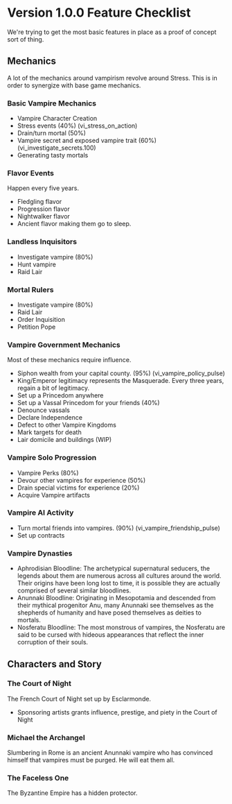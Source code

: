 ﻿# Version 1.0.0 Feature Checklist
We're trying to get the most basic features in place as a proof of concept sort of thing.

## Mechanics
A lot of the mechanics around vampirism revolve around Stress. This is in order to synergize with base game mechanics.

### Basic Vampire Mechanics
- Vampire Character Creation
- Stress events (40%) (vi_stress_on_action)
- Drain/turn mortal (50%)
- Vampire secret and exposed vampire trait (60%) (vi_investigate_secrets.100)
- Generating tasty mortals

### Flavor Events
Happen every five years.
- Fledgling flavor
- Progression flavor
- Nightwalker flavor
- Ancient flavor making them go to sleep.

### Landless Inquisitors
- Investigate vampire (80%)
- Hunt vampire
- Raid Lair

### Mortal Rulers
- Investigate vampire (80%)
- Raid Lair
- Order Inquisition
- Petition Pope

### Vampire Government Mechanics
Most of these mechanics require influence.
- Siphon wealth from your capital county. (95%) (vi_vampire_policy_pulse)
- King/Emperor legitimacy represents the Masquerade. Every three years, regain a bit of legitimacy.
- Set up a Princedom anywhere
- Set up a Vassal Princedom for your friends (40%)
- Denounce vassals
- Declare Independence
- Defect to other Vampire Kingdoms
- Mark targets for death
- Lair domicile and buildings (WIP)

### Vampire Solo Progression
- Vampire Perks (80%)
- Devour other vampires for experience (50%)
- Drain special victims for experience (20%)
- Acquire Vampire artifacts

### Vampire AI Activity
- Turn mortal friends into vampires. (90%) (vi_vampire_friendship_pulse)
- Set up contracts

### Vampire Dynasties
- Aphrodisian Bloodline: The archetypical supernatural seducers, the legends about them are numerous across all cultures around the world. Their origins have been long lost to time, it is possible they are actually comprised of several similar bloodlines.
- Anunnaki Bloodline: Originating in Mesopotamia and descended from their mythical progenitor Anu, many Anunnaki see themselves as the shepherds of humanity and have posed themselves as deities to mortals.
- Nosferatu Bloodline: The most monstrous of vampires, the Nosferatu are said to be cursed with hideous appearances that reflect the inner corruption of their souls.

## Characters and Story

### The Court of Night
The French Court of Night set up by Esclarmonde.
- Sponsoring artists grants influence, prestige, and piety in the Court of Night

### Michael the Archangel
Slumbering in Rome is an ancient Anunnaki vampire who has convinced himself that vampires must be purged. He will eat them all.

### The Faceless One
The Byzantine Empire has a hidden protector.